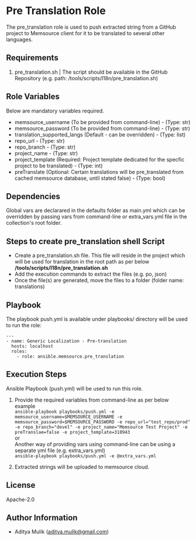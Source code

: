 Pre Translation Role
====================

The pre_translation role is used to push extracted string from a GitHub project to Memsource client for it to be translated to several other languages.

Requirements
------------

1. pre_translation.sh | The script should be available in the GitHub Repository (e.g. path: /tools/scripts/l18n/pre_translation.sh)

Role Variables
--------------

Below are mandatory variables required.
- memsource_username (To be provided from command-line) - (Type: str)
- memsource_password (To be provided from command-line) - (Type: str)
- translation_supported_langs (Default - can be overridden) - (Type: list)
- repo_url - (Type: str)
- repo_branch - (Type: str)
- project_name - (Type: str)
- project_template (Required: Project template dedicated for the specfic project to be translated) - (Type: int)
- preTranslate (Optional: Certain translations will be pre_translated from cached memsource database, until stated false) - (Type: bool)

Dependencies
------------

Global vars are declarared in the defaults folder as main.yml which can be overridden by passing vars from command-line or extra_vars.yml file in the collection's root folder.

Steps to create pre_translation shell Script
--------------------------------------------
- Create a pre_translation.sh file. This file will reside in the project which will be used for translation in the root path as per below
**/tools/scripts/l18n/pre_translation.sh**
- Add the execution commands to extract the files (e.g. po, json)
- Once the file(s) are generated, move the files to a folder (folder name: translations)

Playbook
--------

The playbook push.yml is available under playbooks/ directory will be used to run the role:

    ---
    - name: Generic Localization - Pre-translation
      hosts: localhost
      roles:
        - role: ansible.memsource.pre_translation

Execution Steps
---------------

Ansible Playbook (push.yml) will be used to run this role.

1. Provide the required variables from command-line as per below example \
   ```ansible-playbook playbooks/push.yml -e memsource_username=$MEMSOURCE_USERNAME -e memsource_password=$MEMSOURCE_PASSWORD -e repo_url="test_repo/prod" -e repo_branch="devel" -e project_name="Memsource Test Project" -e preTranslae=false -e project_template=310943``` \
   or \
   Another way of providing vars using command-line can be using a separate yml file (e.g. extra_vars.yml) \
   ```ansible-playbook playbooks/push.yml -e @extra_vars.yml```

2. Extracted strings will be uploaded to memsource cloud.

License
-------

Apache-2.0

Author Information
------------------
- Aditya Mulik (aditya.mulik@gmail.com)

